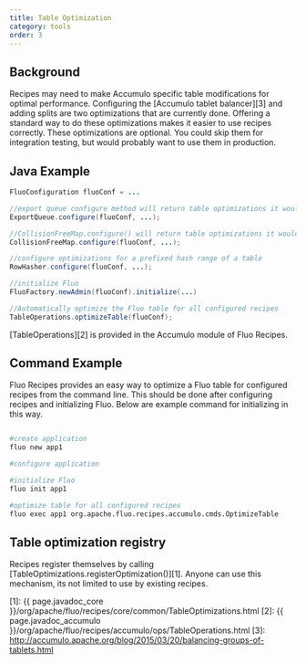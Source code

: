 ```yaml
---
title: Table Optimization
category: tools
order: 3
---
```


## Background

Recipes may need to make Accumulo specific table modifications for optimal
performance.  Configuring the [Accumulo tablet balancer][3] and adding splits are
two optimizations that are currently done.  Offering a standard way to do these
optimizations makes it easier to use recipes correctly.  These optimizations
are optional.  You could skip them for integration testing, but would probably
want to use them in production.

## Java Example

```java
FluoConfiguration fluoConf = ...

//export queue configure method will return table optimizations it would like made
ExportQueue.configure(fluoConf, ...);

//CollisionFreeMap.configure() will return table optimizations it would like made
CollisionFreeMap.configure(fluoConf, ...);

//configure optimizations for a prefixed hash range of a table
RowHasher.configure(fluoConf, ...);

//initialize Fluo
FluoFactory.newAdmin(fluoConf).initialize(...)

//Automatically optimize the Fluo table for all configured recipes
TableOperations.optimizeTable(fluoConf);
```

[TableOperations][2] is provided in the Accumulo module of Fluo Recipes.

## Command Example

Fluo Recipes provides an easy way to optimize a Fluo table for configured
recipes from the command line.  This should be done after configuring recipes
and initializing Fluo.  Below are example command for initializing in this way.

```bash

#create application 
fluo new app1

#configure application

#initialize Fluo
fluo init app1

#optimize table for all configured recipes
fluo exec app1 org.apache.fluo.recipes.accumulo.cmds.OptimizeTable
```

## Table optimization registry

Recipes register themselves by calling [TableOptimizations.registerOptimization()][1].  Anyone can use
this mechanism, its not limited to use by existing recipes.

[1]: {{ page.javadoc_core }}/org/apache/fluo/recipes/core/common/TableOptimizations.html
[2]: {{ page.javadoc_accumulo }}/org/apache/fluo/recipes/accumulo/ops/TableOperations.html
[3]: http://accumulo.apache.org/blog/2015/03/20/balancing-groups-of-tablets.html
